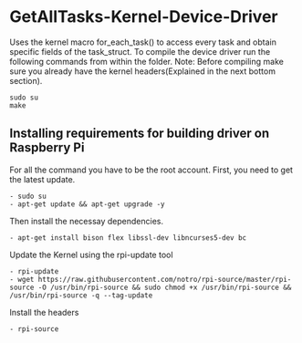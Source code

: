 # GetAllTasks-Kernel-Device-Driver
Uses the kernel macro for_each_task() to access every task and obtain specific fields of the task_struct.
To compile the device driver run the following commands from within the folder. Note: Before compiling make sure you already have the kernel headers(Explained in the next bottom section).
```
sudo su
make
```

## Installing requirements for building driver on Raspberry Pi
For all the command you have to be the root account.
First, you need to get the latest update. 
```
- sudo su
- apt-get update && apt-get upgrade -y
```
Then install the necessay dependencies.
```
- apt-get install bison flex libssl-dev libncurses5-dev bc
```
Update the Kernel using the rpi-update tool
```
- rpi-update
- wget https://raw.githubusercontent.com/notro/rpi-source/master/rpi-source -O /usr/bin/rpi-source && sudo chmod +x /usr/bin/rpi-source && /usr/bin/rpi-source -q --tag-update
```
Install the headers
```
- rpi-source
```

